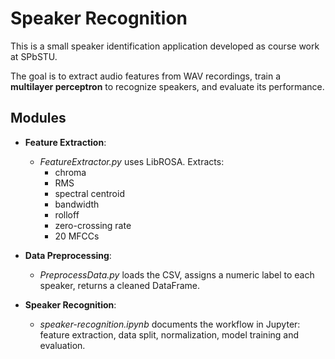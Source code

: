 # Speaker Recognition

This is a small speaker identification application developed as course work at SPbSTU.

The goal is to extract audio features from WAV recordings, train a **multilayer perceptron** to recognize speakers, and evaluate its performance.

## Modules
- **Feature Extraction**:  
  - *FeatureExtractor.py* uses LibROSA. Extracts:
    - chroma
    - RMS
    - spectral centroid
    - bandwidth
    - rolloff
    - zero-crossing rate
    - 20 MFCCs

- **Data Preprocessing**:  
  - *PreprocessData.py* loads the CSV, assigns a numeric label to each speaker, returns a cleaned DataFrame.

- **Speaker Recognition**:  
  - *speaker-recognition.ipynb* documents the workflow in Jupyter: feature extraction, data split, normalization, model training and evaluation.
